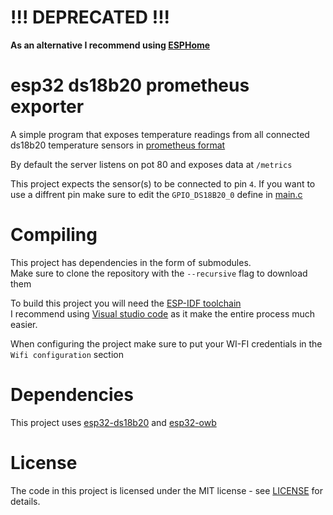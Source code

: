 # **!!! DEPRECATED !!!**
**As an alternative I recommend using [ESPHome](https://esphome.io/components/prometheus.html)**

# esp32 ds18b20 prometheus exporter

A simple program that exposes temperature readings from all connected ds18b20 temperature sensors in [prometheus format](https://prometheus.io/docs/instrumenting/exposition_formats/#text-based-format)

By default the server listens on pot 80 and exposes data at `/metrics`

This project expects the sensor(s) to be connected to pin `4`. If you want to use a diffrent pin make sure to edit the `GPIO_DS18B20_0` define in [main.c](./main/main.c#L16)

# Compiling

This project has dependencies in the form of submodules.  
Make sure to clone the repository with the `--recursive` flag to download them

To build this project you will need the [ESP-IDF toolchain](https://docs.espressif.com/projects/esp-idf/en/latest/esp32/get-started)  
I recommend using [Visual studio code](https://docs.espressif.com/projects/esp-idf/en/latest/esp32/get-started/vscode-setup.html) as it make the entire process much easier.

When configuring the project make sure to put your WI-FI credentials in the `Wifi configuration` section

# Dependencies 

This project uses [esp32-ds18b20](https://github.com/DavidAntliff/esp32-ds18b20/) and [esp32-owb](https://github.com/DavidAntliff/esp32-owb)

# License

The code in this project is licensed under the MIT license - see [LICENSE](./LICENSE) for details.
